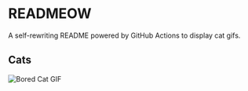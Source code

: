 # READMEOW

A self-rewriting README powered by GitHub Actions to display cat gifs.

## Cats

![Bored Cat GIF](https://media0.giphy.com/media/v1.Y2lkPTlhY2QwMmRhd25oNjZjbXY0amlobXJ2NWRleXRhemtxM2czZ2k0Y2llcHNiZDY2aSZlcD12MV9naWZzX3NlYXJjaCZjdD1n/mlvseq9yvZhba/200.gif)
